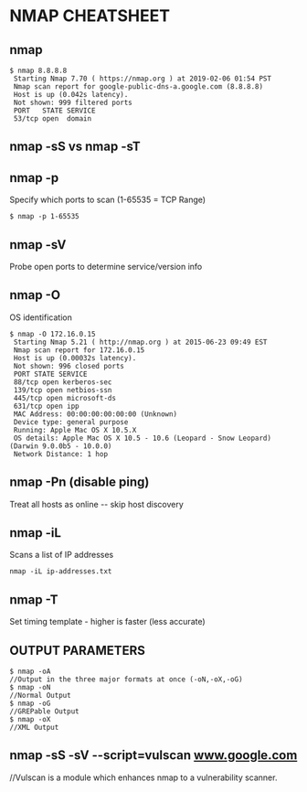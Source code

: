 # NMAP CHEATSHEET

## nmap
```
$ nmap 8.8.8.8
 Starting Nmap 7.70 ( https://nmap.org ) at 2019-02-06 01:54 PST
 Nmap scan report for google-public-dns-a.google.com (8.8.8.8)
 Host is up (0.042s latency).
 Not shown: 999 filtered ports
 PORT   STATE SERVICE
 53/tcp open  domain
```
## nmap -sS vs nmap -sT

## nmap -p
Specify which ports to scan (1-65535 = TCP Range)
```
$ nmap -p 1-65535
```
## nmap -sV
Probe open ports to determine service/version info



## nmap -O
OS identification
```
$ nmap -O 172.16.0.15
 Starting Nmap 5.21 ( http://nmap.org ) at 2015-06-23 09:49 EST
 Nmap scan report for 172.16.0.15
 Host is up (0.00032s latency).
 Not shown: 996 closed ports
 PORT STATE SERVICE
 88/tcp open kerberos-sec
 139/tcp open netbios-ssn
 445/tcp open microsoft-ds
 631/tcp open ipp
 MAC Address: 00:00:00:00:00:00 (Unknown)
 Device type: general purpose
 Running: Apple Mac OS X 10.5.X
 OS details: Apple Mac OS X 10.5 - 10.6 (Leopard - Snow Leopard) (Darwin 9.0.0b5 - 10.0.0)
 Network Distance: 1 hop
```


## nmap -Pn (disable ping)
Treat all hosts as online -- skip host discovery


## nmap -iL
Scans a list of IP addresses
```
nmap -iL ip-addresses.txt
```
## nmap -T
Set timing template - higher is faster (less accurate)

## OUTPUT PARAMETERS
```
$ nmap -oA
//Output in the three major formats at once (-oN,-oX,-oG)
$ nmap -oN
//Normal Output
$ nmap -oG
//GREPable Output
$ nmap -oX
//XML Output
```
## nmap -sS -sV --script=vulscan www.google.com
//Vulscan is a module which enhances nmap to a vulnerability scanner. 
